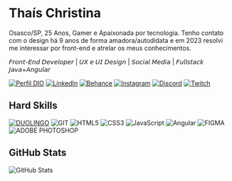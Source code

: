 # Thaís Christina
Osasco/SP, 25 Anos, Gamer e Apaixonada por tecnologia.
Tenho contato com o design há 9 anos de forma amadora/autodidata 
e em 2023 resolvi me interessar por front-end e atrelar
 os meus conhecimentos.


 𝘍𝘳𝘰𝘯𝘵-𝘌𝘯𝘥 𝘋𝘦𝘷𝘦𝘭𝘰𝘱𝘦𝘳 | 𝘜𝘟 𝘦 𝘜𝘐 𝘋𝘦𝘴𝘪𝘨𝘯 | 𝘚𝘰𝘤𝘪𝘢𝘭 𝘔𝘦𝘥𝘪𝘢 | 𝘍𝘶𝘭𝘭𝘴𝘵𝘢𝘤𝘬 𝘑𝘢𝘷𝘢+𝘈𝘯𝘨𝘶𝘭𝘢𝘳

[![Perfil DIO](https://img.shields.io/badge/-DIO-000?style=for-the-badge&logoColor=660ec6)](https://www.dio.me/users/taah_98) 
[![LinkedIn](https://img.shields.io/badge/LinkedIn-000?style=for-the-badge&logo=linkedin&logoColor=660ec6)](https://www.linkedin.com/in/thaispimentel/) 
[![Behance](https://img.shields.io/badge/Behance-000?style=for-the-badge&logo=Behance&logoColor=660ec6)](https://www.behance.net/athaischristina/)
[![Instagram](https://img.shields.io/badge/Instagram-000?style=for-the-badge&logo=instagram&logoColor=660ec6)](https://www.instagram.com/athaischristina/)
[![Discord](https://img.shields.io/badge/Discord-000?style=for-the-badge&logo=discord&logoColor=660ec6)](https://www.discord.com/in/jogatinah/) 
[![Twitch](https://img.shields.io/badge/Twitch-000?style=for-the-badge&logo=twitch&logoColor=660ec6)](https://www.twitch.tv/jogatinah)

## Hard Skills
[![DUOLINGO](https://img.shields.io/badge/DUOLINGO-000?style=for-the-badge&logo=DUOLINGO)](https://www.duolingo.com/u/732311345) 
![GIT](https://img.shields.io/badge/GIT-000?style=for-the-badge&logo=git) 
![HTML5](https://img.shields.io/badge/HTML5-000?style=for-the-badge&logo=html5) 
![CSS3](https://img.shields.io/badge/CSS3-000?style=for-the-badge&logo=css3&logoColor=264CE4) 
![JavaScript](https://img.shields.io/badge/JavaScript-000?style=for-the-badge&logo=javascript) 
![Angular](https://img.shields.io/badge/Angular-000?style=for-the-badge&logo=angular&logoColor=C3002F) 
![FIGMA](https://img.shields.io/badge/FIGMA-000?style=for-the-badge&logo=figma&logoColor=ef16c5)
![ADOBE PHOTOSHOP](https://img.shields.io/badge/PHOTOSHOP-000?style=for-the-badge&logo=ADOBEPHOTOSHOP) 


## GitHub Stats
![GitHub Stats](https://github-readme-stats.vercel.app/api?username=athaischristina&theme=transparent&bg_color=000&border_color=660ec6&show_icons=true&icon_color=660ec6&title_color=660ec6&text_color=FFF)
